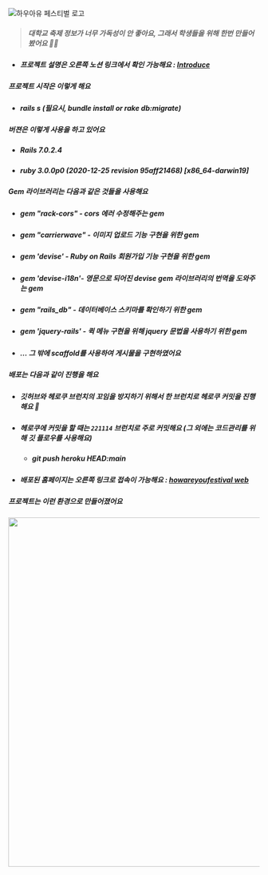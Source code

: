 ![하우아유 페스티벌 로고](https://user-images.githubusercontent.com/19422885/201467479-6c88333f-9eb8-4928-946a-101195027b0e.png)
> ##### 대학교 축제 정보가 너무 가독성이 안 좋아요, 그래서 학생들을 위해 한번 만들어봤어요 👏🏻
  - ##### 프로젝트 설명은 오른쪽 노션 링크에서 확인 가능해요 : <a href="https://klmhyeonwoo.oopy.io/8d9b92e6-0077-47c7-a06c-263460526cf5">Introduce</a>

##### 프로젝트 시작은 이렇게 해요
- ##### rails s (필요시, bundle install or rake db:migrate)
##### 버젼은 이렇게 사용을 하고 있어요
- ##### Rails 7.0.2.4
- ##### ruby 3.0.0p0 (2020-12-25 revision 95aff21468) [x86_64-darwin19]
##### Gem 라이브러리는 다음과 같은 것들을 사용해요
- ##### gem "rack-cors" - cors 에러 수정해주는 gem
- ##### gem "carrierwave" - 이미지 업로드 기능 구현을 위한 gem
- ##### gem 'devise' - Ruby on Rails 회원가입 기능 구현을 위한 gem
- ##### gem 'devise-i18n'- 영문으로 되어진 devise gem 라이브러리의 번역을 도와주는 gem
- ##### gem "rails_db" - 데이터베이스 스키마를 확인하기 위한 gem
- ##### gem 'jquery-rails' - 퀵 메뉴 구현을 위해 jquery 문법을 사용하기 위한 gem
- ##### ... 그 밖에 scaffold를 사용하여 게시물을 구현하였어요
##### 배포는 다음과 같이 진행을 해요
- ##### 깃허브와 헤로쿠 브런치의 꼬임을 방지하기 위해서 한 브런치로 헤로쿠 커밋을 진행해요 🤔
- ##### 헤로쿠에 커밋을 할 때는 `221114` 브런치로 주로 커밋해요 (그 외에는 코드관리를 위해 깃 플로우를 사용해요)
  - ##### git push heroku HEAD:main
- ##### 배포된 홈페이지는 오른쪽 링크로 접속이 가능해요 : <a href="https://howareyoufestival.herokuapp.com">howareyoufestival web</a>
##### 프로젝트는 이런 환경으로 만들어졌어요
<img src="https://user-images.githubusercontent.com/19422885/201467830-e0318668-d782-4c57-9c2d-bc2588bbc7c4.png" style="width:700px"/>
